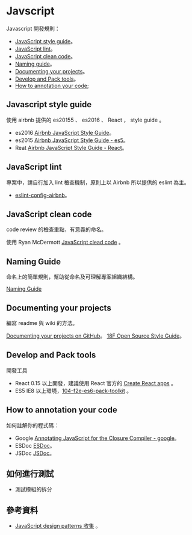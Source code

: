 
# Javscript

  Javascript 開發規則：

   * [JavaScript style guide](#javascript-style-guide)。
   * [JavaScript lint](#javascript-lint)。
   * [JavaScript clean code](#javascript-clean-code)。
   * [Naming guide](#naming-guide)。
   * [Documenting your projects](#documenting-your-projects-on-gitHub)。
   * [Develop and Pack tools](#develop-and-pack-tools)。
   * [How to annotation your code](#how-to-annotation-your-code);

## Javascript style guide

   使用 airbnb 提供的 es20155 、 es2016 、 React ， style guide 。
   
   * es2016 [Airbnb JavaScript Style Guide](https://github.com/airbnb/javascript)。
   * es2015 [Airbnb JavaScript Style Guide - es5](https://github.com/airbnb/javascript/tree/es5-deprecated/es5)。
   * Reat [Airbnb JavaScript Style Guide - React](https://github.com/airbnb/javascript/tree/master/react)。

## JavaScript lint

   專案中，請自行加入 lint 檢查機制，原則上以 Airbnb 所以提供的 eslint 為主。

   * [eslint-config-airbnb](https://github.com/airbnb/javascript/tree/master/packages/eslint-config-airbnb)。

## JavaScript clean code

   code review 的檢查重點，有意義的命名。

   使用 Ryan McDermott [JavaScript clead code](https://github.com/ryanmcdermott/clean-code-javascript) 。
   
## Naming Guide
    
   命名上的簡單規則，幫助從命名及可理解專案組織結構。
   
   [Naming Guide](naming-guide.md)
   
## Documenting your projects

   編寫 readme 與 wiki 的方法。

   [Documenting your projects on GitHub](https://guides.github.com/features/wikis/)。
   [18F Open Source Style Guide](https://open-source-guide.18f.gov/)。

## Develop and Pack tools

   開發工具

   * React 0.15 以上開發，建議使用 React 官方的 [Create React apps](https://github.com/facebookincubator/create-react-app) 。
   * ES5 IE8 以上環境，[104-f2e-es6-pack-toolkit](https://github.com/104corp/104-f2e-es6-pack-toolkit) 。

## How to annotation your code
   
   如何註解你的程式碼： 
   
   * Google [Annotating JavaScript for the Closure Compiler - google](https://github.com/google/closure-compiler/wiki/Annotating-JavaScript-for-the-Closure-Compiler)。
   * ESDoc [ESDoc](https://esdoc.org/manual/feature.html)。
   * JSDoc [JSDoc](http://usejsdoc.org/about-getting-started.html)。
   
## 如何進行測試

   * 測試模組的拆分


## 參考資料

   * [JavaScript design patterns 收集](https://github.com/Incubator-104-frontend/javascript-design-patterns-learning-club/blob/master/source.md) 。

